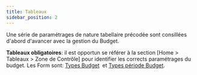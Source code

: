 ```yaml
---
title: Tableaux
sidebar_position: 2
---
```


Une série de paramétrages de nature tabellaire précodée sont consillées d'abord d'avancer avec la gestion du Budget.

**Tableaux obligatoires**: il est opportun se référer à la section [Home > Tableaux > Zone de Contrôle] pour identifier les corrects paramétrages du budget. Les Form sont:  [Types Budget](/docs/configurations/tables/controlling/budgeting/budget-types)  et  [Types période Budget](/docs/configurations/tables/controlling/budgeting/budget-period-types).






